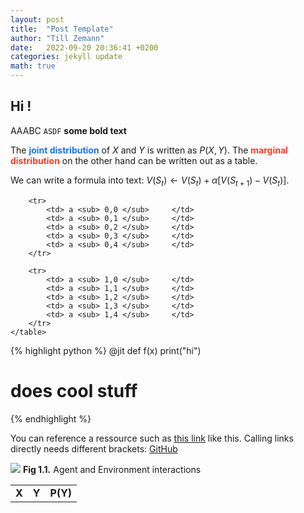 ```yaml
---
layout: post
title:  "Post Template"
author: "Till Zemann"
date:   2022-09-20 20:36:41 +0200
categories: jekyll update
math: true
---
```


## Hi !


<!-- In-Text Citing -->
<!-- 
You can...
- use bullet points
1. use
2. ordered
3. lists


do $X$ math

embed images:
<div class="img-block" style="width: 800px;">
    <img src="/images/lofi_art.png"/>
    <span><strong>Fig 1.1.</strong> Agent and Environment interactions</span>
</div>

refer to links:
[(k-fold) Cross-Validation](https://scikit-learn.org/stable/modules/cross_validation.html)

{% highlight python %}
@jit
def f(x)
    print("hi")
# does cool stuff
{% endhighlight %}
-->


<!-- Ressources -->
[myreference-1]: https://www.youtube.com/watch?v=dQw4w9WgXcQ

<!-- Normal Text and Highlights -->
AAABC `ASDF` __some bold text__

<!-- Text with Colors -->
The <strong style="color: #1E72E7">joint distribution</strong> of $X$ and $Y$ is written as $P(X, Y)$.
The <strong style="color: #ED412D">marginal distribution</strong> on the other hand can be written out as a table.

<!-- Math Text -->
We can write a formula into text: $V(S_t) \gets V(S_t) + \alpha [ V(S_{t+1}) - V(S_t) ]$.

<!-- Tables -->
<div class="table-wrap">
    <table class="prob-table">
        <tr>
            <td>             <strong> X     </strong> </td>
            <td colspan="3"> <strong> Y     </strong> </td>
            <td>             <strong> P(Y)  </strong> </td>
        </tr>
        
        <tr>
            <td> a <sub> 0,0 </sub>     </td>
            <td> a <sub> 0,1 </sub>     </td>
            <td> a <sub> 0,2 </sub>     </td>
            <td> a <sub> 0,3 </sub>     </td>
            <td> a <sub> 0,4 </sub>     </td>
        </tr>

        <tr>
            <td> a <sub> 1,0 </sub>     </td>
            <td> a <sub> 1,1 </sub>     </td>
            <td> a <sub> 1,2 </sub>     </td>
            <td> a <sub> 1,3 </sub>     </td>
            <td> a <sub> 1,4 </sub>     </td>
        </tr>
    </table>
</div>

<!-- Code Box -->
{% highlight python %}
@jit
def f(x)
    print("hi")
# does cool stuff
{% endhighlight %}


<!-- In-Text Citing -->
You can reference a ressource such as [this link][myreference-1] like this.
Calling links directly needs different brackets: [GitHub](https://github.com)


<!-- Images -->
<div class="img-block" style="width: 800px;">
    <img src="/images/lofi_art.png"/>
    <span><strong>Fig 1.1.</strong> Agent and Environment interactions</span>
</div>



<!-- References -->
[myreference-1]: https://www.youtube.com/watch?v=dQw4w9WgXcQ